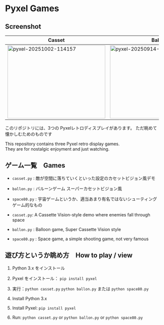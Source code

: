 # Pyxel Games

## Screenshot
| Casset | Ballon | Space80 |
|--------|--------|---------|
| <img width="320" height="240" alt="pyxel-20251002-114157" src="https://github.com/user-attachments/assets/3b267795-b2d2-4787-8841-e09063e02e0d" /> | <img width="320" height="240" alt="pyxel-20250914-094125" src="https://github.com/user-attachments/assets/777cb4bb-93b2-4464-8faa-32338c74bc29" /> | <img width="320" height="240" alt="pyxel-20250921-114405" src="https://github.com/user-attachments/assets/c7171f66-d46c-4b35-a782-837a80569901" /> |



このリポジトリには、3つの Pyxelレトロディスプレイがあります。
ただ眺めて懐かしむためのものです

This repository contains three Pyxel retro display games.  
They are for nostalgic enjoyment and just watching.

## ゲーム一覧　Games
- `casset.py` : 敵が空間に落ちていくといった設定のカセットビジョン風デモ
- `ballon.py` : バルーンゲーム スーパーカセットビジョン風
- `space80.py` : 宇宙ゲームというか、適当あまり有名ではないシューティングゲーム的なもの

- `casset.py`: A Cassette Vision-style demo where enemies fall through space
- `ballon.py` : Balloon game, Super Cassette Vision style
- `space80.py` : Space game, a simple shooting game, not very famous

## 遊び方というか眺め方　How to play / view
1. Python 3.x をインストール
2. Pyxel をインストール： `pip install pyxel`
3. 実行：`python casset.py` `python ballon.py` または `python space80.py`

1. Install Python 3.x
2. Install Pyxel: `pip install pyxel`
3. Run: `python casset.py` or `python ballon.py` or `python space80.py`
